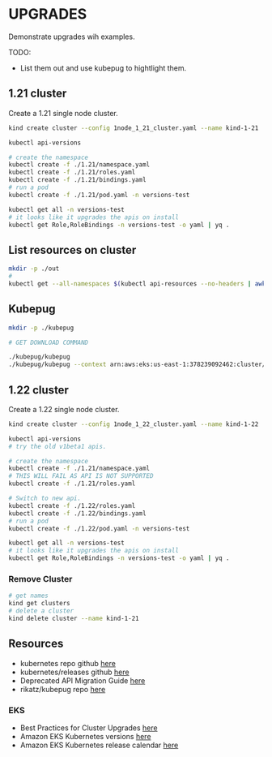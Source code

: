 # UPGRADES

Demonstrate upgrades wih examples.  

TODO:

* List them out and use kubepug to hightlight them.  

## 1.21 cluster

Create a 1.21 single node cluster.  

```sh
kind create cluster --config 1node_1_21_cluster.yaml --name kind-1-21

kubectl api-versions

# create the namespace 
kubectl create -f ./1.21/namespace.yaml
kubectl create -f ./1.21/roles.yaml
kubectl create -f ./1.21/bindings.yaml
# run a pod 
kubectl create -f ./1.21/pod.yaml -n versions-test

kubectl get all -n versions-test
# it looks like it upgrades the apis on install
kubectl get Role,RoleBindings -n versions-test -o yaml | yq .
```

## List resources on cluster

```sh
mkdir -p ./out
# 
kubectl get --all-namespaces $(kubectl api-resources --no-headers | awk '{print $1}' | tr '\n' ',' | sed s/,\$//) -o json | jq -c '.items[] | [.apiVersion, .metadata.name, .metadata.namespace]' > ./out/1-21-manifest.json
```

## Kubepug

```sh
mkdir -p ./kubepug

# GET DOWNLOAD COMMAND

./kubepug/kubepug
./kubepug/kubepug --context arn:aws:eks:us-east-1:378239092462:cluster/dev --k8s-version=v1.22.17 --api-walk
```

## 1.22 cluster

Create a 1.22 single node cluster.  

```sh
kind create cluster --config 1node_1_22_cluster.yaml --name kind-1-22

kubectl api-versions
# try the old v1beta1 apis. 

# create the namespace 
kubectl create -f ./1.21/namespace.yaml
# THIS WILL FAIL AS API IS NOT SUPPORTED
kubectl create -f ./1.21/roles.yaml

# Switch to new api. 
kubectl create -f ./1.22/roles.yaml
kubectl create -f ./1.22/bindings.yaml
# run a pod 
kubectl create -f ./1.22/pod.yaml -n versions-test

kubectl get all -n versions-test
# it looks like it upgrades the apis on install
kubectl get Role,RoleBindings -n versions-test -o yaml | yq .
```

### Remove Cluster

```sh
# get names
kind get clusters
# delete a cluster
kind delete cluster --name kind-1-21
```

## Resources

* kubernetes repo github [here](https://github.com/kubernetes/kubernetes)  
* kubernetes/releases github [here](https://github.com/kubernetes/kubernetes/releases)
* Deprecated API Migration Guide [here](https://kubernetes.io/docs/reference/using-api/deprecation-guide/)  
* rikatz/kubepug repo [here](https://github.com/rikatz/kubepug)

### EKS

* Best Practices for Cluster Upgrades [here](https://aws.github.io/aws-eks-best-practices/upgrades/)
* Amazon EKS Kubernetes versions [here](https://docs.aws.amazon.com/eks/latest/userguide/kubernetes-versions.html)
* Amazon EKS Kubernetes release calendar [here](https://docs.aws.amazon.com/eks/latest/userguide/kubernetes-versions.html#kubernetes-release-calendar)
